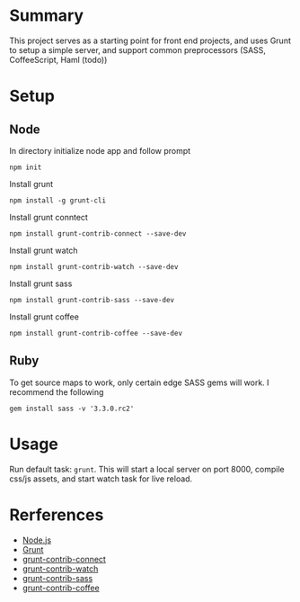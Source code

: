 # Summary
This project serves as a starting point for front end projects, and uses Grunt to setup a simple server, and support common preprocessors (SASS, CoffeeScript, Haml (todo))

# Setup
## Node

In directory initialize node app and follow prompt
    
    npm init

Install grunt
    
    npm install -g grunt-cli

Install grunt conntect
 
    npm install grunt-contrib-connect --save-dev

Install grunt watch
 
    npm install grunt-contrib-watch --save-dev

Install grunt sass
 
    npm install grunt-contrib-sass --save-dev

Install grunt coffee
 
    npm install grunt-contrib-coffee --save-dev


## Ruby

To get source maps to work, only certain edge SASS gems will work. I recommend the following

    gem install sass -v '3.3.0.rc2'


# Usage
Run default task: `grunt`. This will start a local server on port 8000, compile css/js assets, and start watch task for live reload.


# Rerferences
- [Node.js](http://nodejs.org/)
- [Grunt](http://gruntjs.com/)
- [grunt-contrib-connect](https://github.com/gruntjs/grunt-contrib-connect)
- [grunt-contrib-watch](https://github.com/gruntjs/grunt-contrib-watch)
- [grunt-contrib-sass](https://github.com/gruntjs/grunt-contrib-sass)
- [grunt-contrib-coffee](https://github.com/gruntjs/grunt-contrib-coffee)
